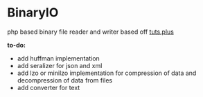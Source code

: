 BinaryIO
========

php based binary file reader and writer based off [tuts.plus](http://gamedevelopment.tutsplus.com/tutorials/how-to-read-and-write-binary-data-for-your-custom-file-formats--gamedev-12159)

**to-do:**

  * add huffman implementation
  * add seralizer for json and xml
  * add lzo or minilzo implementation for compression of data and decompression of data from files
  * add converter for text
